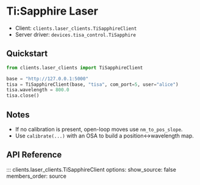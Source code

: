 # Ti:Sapphire Laser

- Client: `clients.laser_clients.TiSapphireClient`
- Server driver: `devices.tisa_control.TiSapphire`

## Quickstart

```python
from clients.laser_clients import TiSapphireClient

base = "http://127.0.0.1:5000"
tisa = TiSapphireClient(base, "tisa", com_port=5, user="alice")
tisa.wavelength = 800.0
tisa.close()
```

## Notes

- If no calibration is present, open-loop moves use `nm_to_pos_slope`.
- Use `calibrate(...)` with an OSA to build a position↔wavelength map.

## API Reference

::: clients.laser_clients.TiSapphireClient
    options:
      show_source: false
      members_order: source

